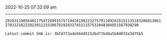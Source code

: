 2022-10-25 07:32:09 am

---

`2028311905640117547269915757194241982232757911092815151135183206813861270312182229239112333067919283274511157532048304951567930290`

`Latest commit SHA is: 3bfd7f2a4e564451526d77bdda5b0d033a3d75b5 `
